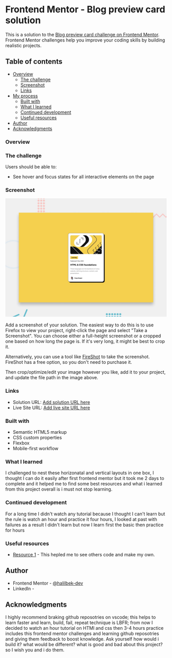 # Frontend Mentor - Blog preview card solution

This is a solution to the [Blog preview card challenge on Frontend Mentor](https://www.frontendmentor.io/challenges/blog-preview-card-ckPaj01IcS). Frontend Mentor challenges help you improve your coding skills by building realistic projects. 

## Table of contents

- [Overview](#overview)
  - [The challenge](#the-challenge)
  - [Screenshot](#screenshot)
  - [Links](#links)
- [My process](#my-process)
  - [Built with](#built-with)
  - [What I learned](#what-i-learned)
  - [Continued development](#continued-development)
  - [Useful resources](#useful-resources)
- [Author](#author)
- [Acknowledgments](#acknowledgments)

### Overview

### The challenge

Users should be able to:

- See hover and focus states for all interactive elements on the page

### Screenshot

![](./preview.jpg)

Add a screenshot of your solution. The easiest way to do this is to use Firefox to view your project, right-click the page and select "Take a Screenshot". You can choose either a full-height screenshot or a cropped one based on how long the page is. If it's very long, it might be best to crop it.

Alternatively, you can use a tool like [FireShot](https://getfireshot.com/) to take the screenshot. FireShot has a free option, so you don't need to purchase it. 

Then crop/optimize/edit your image however you like, add it to your project, and update the file path in the image above.

### Links

- Solution URL: [Add solution URL here](https://github.com/halilbek-dev/blog-preview-card)
- Live Site URL: [Add live site URL here](https://halilbek-dev.github.io/blog-preview-card/)

### Built with

- Semantic HTML5 markup
- CSS custom properties
- Flexbox
- Mobile-first workflow

### What I learned

I challenged to nest these horizonatal and vertical layouts in one box, I thought I can do it easily after first frontend mentor but it took me 2 days to complete and it helped me to find some best resources and  what i learned from this project overall is i must not stop learning. 

### Continued development

For a long time I didn't watch any tutorial because I thought I can't learn but the rule is watch an hour and practice it four hours, I looked at past with failures as a result I didn't learn but now I learn first the basic then practice for hours

### Useful resources

- [Resource 1](https://www.github.com) - This hepled me to see others code and make my own.

## Author

- Frontend Mentor - [@halilbek-dev](https://www.frontendmentor.io/profile/halilbek-dev)
- LinkedIn - [](https://www.linkedin.com/in/halilbek-mamurjonov-a9bbab339/)

## Acknowledgments

I highly recommend braking github reposotries on vscode; this helps to learn faster and learn, build, fail, repeat technique is LBFR; from now I decided to watch an hour tutorial on HTMl and css then 3-4 hours practice includes this frontend mentor challenges and learning github reposotries and giving them feedback to boost knowledge. Ask yourself how would i build it? what would be different? what is good and bad about this project? so I wish you and i do them.  
